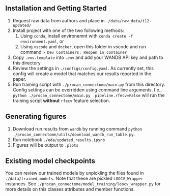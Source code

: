 ## Installation and Getting Started
1. Request raw data from authors and place in `./data/raw_data/t12-updated/`
2. Install project with one of the two following methods:
    1. Using `conda`, install environemnt with `conda create -f environment.yaml`, or 
    2. Using `vscode` and `docker`, open this folder in vscode and run command `> Dev Containers: Reopen in container`
3. Copy `.env.template` into `.env` and add your WANDB API key and path to this directory
4. Review the settings in `./configs/config.yaml`. As currently set, this config will create a model that matches our results reported in the paper. 
5. Run training script with `./procan_connectome/main.py` from this directory. Config settings can be overridden using command line arguments. I.e., `python ./procan_connectome/main.py  pipeline.rfecv=False` will run the training script **without** `rfecv` feature selection. 

## Generating figures
1. Download run results from `wandb` by running command `python ./procan_connectome/utils/download_wandb_run_table.py`. 
2. Run notebook `./eda/updated_results.ipynb`
3. Figures will be output to `.plots`

## Existing model checkpoints
You can review our trained models by unpickling the files found in `./data/trained_models`. Note that these are pickled `LOOCV_Wrapper` instances. See `./procan_connectome/model_training/loocv_wrapper.py` for more details on this classes attributes and member functions. 